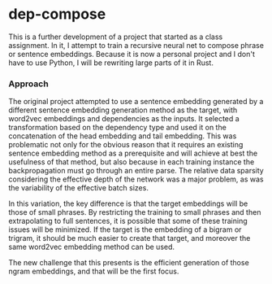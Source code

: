 # dep-compose

This is a further development of a project that started as a class assignment. In it, I attempt to train a recursive neural net to compose phrase or sentence embeddings. Because it is now a personal project and I don't have to use Python, I will be rewriting large parts of it in Rust.

### Approach

The original project attempted to use a sentence embedding generated by a different sentence embedding generation method as the target, with word2vec embeddings and dependencies as the inputs. It selected a transformation based on the dependency type and used it on the concatenation of the head embedding and tail embedding. This was problematic not only for the obvious reason that it requires an existing sentence embedding method as a prerequisite and will achieve at best the usefulness of that method, but also because in each training instance the backpropagation must go through an entire parse. The relative data sparsity considering the effective depth of the network was a major problem, as was the variability of the effective batch sizes.

In this variation, the key difference is that the target embeddings will be those of small phrases. By restricting the training to small phrases and then extrapolating to full sentences, it is possible that some of these training issues will be minimized. If the target is the embedding of a bigram or trigram, it should be much easier to create that target, and moreover the same word2vec embedding method can be used.

The new challenge that this presents is the efficient generation of those ngram embeddings, and that will be the first focus.

